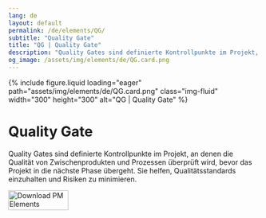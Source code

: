 ```yaml
---
lang: de
layout: default
permalink: /de/elements/QG/
subtitle: "Quality Gate"
title: "QG | Quality Gate"
description: "Quality Gates sind definierte Kontrollpunkte im Projekt, an denen die Qualität von Zwischenprodukten und Prozessen überprüft wird, bevor das Projekt in die nächste Phase übergeht. Sie helfen, Qualitätsstandards einzuhalten und Risiken zu minimieren."
og_image: /assets/img/elements/de/QG.card.png
---
```


{% include figure.liquid loading="eager" path="assets/img/elements/de/QG.card.png" class="img-fluid" width="300" height="300" alt="QG | Quality Gate" %}

# Quality Gate

Quality Gates sind definierte Kontrollpunkte im Projekt, an denen die Qualität von Zwischenprodukten und Prozessen überprüft wird, bevor das Projekt in die nächste Phase übergeht. Sie helfen, Qualitätsstandards einzuhalten und Risiken zu minimieren.

<a href="https://apps.apple.com/app/apple-store/id6738084498?pt=127441684&ct=website&mt=8">
  <img src="{{ "assets/img/en/appstore.png" | relative_url }}" width="120" height="40" alt="Download PM Elements">
</a>
